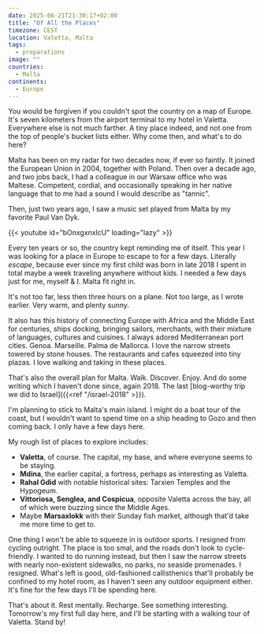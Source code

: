 ```yaml
---
date: 2025-08-21T21:30:17+02:00
title: "Of All the Places"
timezone: CEST
location: Valetta, Malta
tags:
  - preparations
image: ""
countries:
  - Malta
continents:
  - Europe
---
```


You would be forgiven if you couldn't spot the country on a map of Europe. It's seven kilometers from the airport terminal to my hotel in Valetta. Everywhere else is not much farther. A tiny place indeed, and not one from the top of people's bucket lists either. Why come then, and what's to do here?

<!--more-->

Malta has been on my radar for two decades now, if ever so faintly. It joined the European Union in 2004, together with Poland. Then over a decade ago, and two jobs back, I had a colleague in our Warsaw office who was Maltese. Competent, cordial, and occasionally speaking in her native language that to me had a sound I would describe as "tannic".

Then, just two years ago, I saw a music set played from Malta by my favorite Paul Van Dyk.

{{< youtube id="bOnxgxnxlcU" loading="lazy" >}}

Every ten years or so, the country kept reminding me of itself. This year I was looking for a place in Europe to escape to for a few days. Literally *escape*, because ever since my first child was born in late 2018 I spent in total maybe a week traveling anywhere without kids. I needed a few days just for me, myself & I. Malta fit right in.

It's not too far, less then three hours on a plane. Not too large, as I wrote earlier. Very warm, and plenty sunny.

It also has this history of connecting Europe with Africa and the Middle East for centuries, ships docking, bringing sailors, merchants, with their mixture of languages, cultures and cuisines. I always adored Mediterranean port cities. Genoa. Marseille. Palma de Mallorca. I love the narrow streets towered by stone houses. The restaurants and cafes squeezed into tiny plazas. I love walking and taking in these places.

That's also the overall plan for Malta. Walk. Discover. Enjoy. And do some writing which I haven't done since, again 2018. The last [blog-worthy trip we did to Israel]({{<ref "/israel-2018" >}}).

I'm planning to stick to Malta's main island. I might do a boat tour of the coast, but I wouldn't want to spend time on a ship heading to Gozo and then coming back. I only have a few days here.

My rough list of places to explore includes:

- **Valetta**, of course. The capital, my base, and where everyone seems to be staying.
- **Mdina**, the earlier capital, a fortress, perhaps as interesting as Valetta.
- **Rahal Gdid** with notable historical sites: Tarxien Temples and the Hypogeum.
- **Vittoriosa, Senglea, and Cospicua**, opposite Valetta across the bay, all of which were buzzing since the Middle Ages.
- Maybe **Marsaxlokk** with their Sunday fish market, although that'd take me more time to get to. 

One thing I won't be able to squeeze in is outdoor sports. I resigned from cycling outright. The place is too smal, and the roads don't look to cycle-friendly. I wanted to do running instead, but then I saw the narrow streets with nearly non-existent sidewalks, no parks, no seaside promenades. I resigned. What's left is good, old-fashioned callisthenics that'll probably be confined to my hotel room, as I haven't seen any outdoor equipment either. It's fine for the few days I'll be spending here.

That's about it. Rest mentally. Recharge. See something interesting. Tomorrow's my first full day here, and I'll be starting with a walking tour of Valetta. Stand by!
